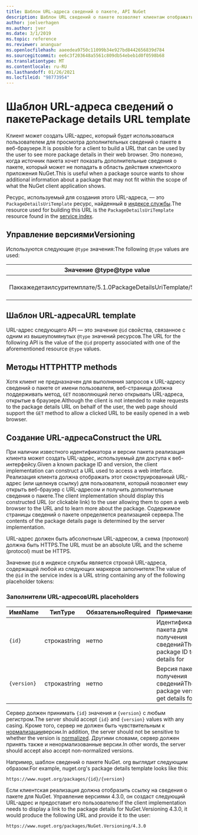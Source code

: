 ```yaml
---
title: Шаблон URL-адреса сведений о пакете, API NuGet
description: Шаблон URL сведений о пакете позволяет клиентам отображать в пользовательском интерфейсе веб-ссылку на дополнительные сведения о пакете.
author: joelverhagen
ms.author: jver
ms.date: 3/1/2019
ms.topic: reference
ms.reviewer: ananguar
ms.openlocfilehash: aaeedea9750c11099b34e927bd8442656839d784
ms.sourcegitcommit: ee6c3f203648a5561c809db54ebeb1d0f0598b68
ms.translationtype: MT
ms.contentlocale: ru-RU
ms.lasthandoff: 01/26/2021
ms.locfileid: "98773954"
---
```

# <a name="package-details-url-template"></a><span data-ttu-id="770a0-103">Шаблон URL-адреса сведений о пакете</span><span class="sxs-lookup"><span data-stu-id="770a0-103">Package details URL template</span></span>

<span data-ttu-id="770a0-104">Клиент может создать URL-адрес, который будет использоваться пользователем для просмотра дополнительных сведений о пакете в веб-браузере.</span><span class="sxs-lookup"><span data-stu-id="770a0-104">It is possible for a client to build a URL that can be used by the user to see more package details in their web browser.</span></span> <span data-ttu-id="770a0-105">Это полезно, когда источник пакета хочет показать дополнительные сведения о пакете, который может не попадать в область действия клиентского приложения NuGet.</span><span class="sxs-lookup"><span data-stu-id="770a0-105">This is useful when a package source wants to show additional information about a package that may not fit within the scope of what the NuGet client application shows.</span></span>

<span data-ttu-id="770a0-106">Ресурс, используемый для создания этого URL-адреса, — это `PackageDetailsUriTemplate` ресурс, найденный в [индексе службы](service-index.md).</span><span class="sxs-lookup"><span data-stu-id="770a0-106">The resource used for building this URL is the `PackageDetailsUriTemplate` resource found in the [service index](service-index.md).</span></span>

## <a name="versioning"></a><span data-ttu-id="770a0-107">Управление версиями</span><span class="sxs-lookup"><span data-stu-id="770a0-107">Versioning</span></span>

<span data-ttu-id="770a0-108">Используются следующие `@type` значения:</span><span class="sxs-lookup"><span data-stu-id="770a0-108">The following `@type` values are used:</span></span>

<span data-ttu-id="770a0-109">Значение @type</span><span class="sxs-lookup"><span data-stu-id="770a0-109">@type value</span></span>                     | <span data-ttu-id="770a0-110">Примечания</span><span class="sxs-lookup"><span data-stu-id="770a0-110">Notes</span></span>
------------------------------- | -----
<span data-ttu-id="770a0-111">Паккажедетаилсуритемплате/5.1.0</span><span class="sxs-lookup"><span data-stu-id="770a0-111">PackageDetailsUriTemplate/5.1.0</span></span> | <span data-ttu-id="770a0-112">Первоначальный выпуск</span><span class="sxs-lookup"><span data-stu-id="770a0-112">The initial release</span></span>

## <a name="url-template"></a><span data-ttu-id="770a0-113">Шаблон URL-адреса</span><span class="sxs-lookup"><span data-stu-id="770a0-113">URL template</span></span>

<span data-ttu-id="770a0-114">URL-адрес следующего API — это значение `@id` свойства, связанное с одним из вышеупомянутых `@type` значений ресурсов.</span><span class="sxs-lookup"><span data-stu-id="770a0-114">The URL for the following API is the value of the `@id` property associated with one of the aforementioned resource `@type` values.</span></span>

## <a name="http-methods"></a><span data-ttu-id="770a0-115">Методы HTTP</span><span class="sxs-lookup"><span data-stu-id="770a0-115">HTTP methods</span></span>

<span data-ttu-id="770a0-116">Хотя клиент не предназначен для выполнения запросов к URL-адресу сведений о пакете от имени пользователя, веб-страница должна поддерживать метод, `GET` позволяющий легко открывать URL-адреса, открытые в браузере.</span><span class="sxs-lookup"><span data-stu-id="770a0-116">Although the client is not intended to make requests to the package details URL on behalf of the user, the web page should support the `GET` method to allow a clicked URL to be easily opened in a web browser.</span></span>

## <a name="construct-the-url"></a><span data-ttu-id="770a0-117">Создание URL-адреса</span><span class="sxs-lookup"><span data-stu-id="770a0-117">Construct the URL</span></span>

<span data-ttu-id="770a0-118">При наличии известного идентификатора и версии пакета реализация клиента может создать URL-адрес, используемый для доступа к веб-интерфейсу.</span><span class="sxs-lookup"><span data-stu-id="770a0-118">Given a known package ID and version, the client implementation can construct a URL used to access a web interface.</span></span> <span data-ttu-id="770a0-119">Реализация клиента должна отображать этот сконструированный URL-адрес (или щелкнув ссылку) для пользователя, который позволяет ему открыть веб-браузер с URL-адресом и получить дополнительные сведения о пакете.</span><span class="sxs-lookup"><span data-stu-id="770a0-119">The client implementation should display this constructed URL (or clickable link) to the user allowing them to open a web browser to the URL and to learn more about the package.</span></span> <span data-ttu-id="770a0-120">Содержимое страницы сведений о пакете определяется реализацией сервера.</span><span class="sxs-lookup"><span data-stu-id="770a0-120">The contents of the package details page is determined by the server implementation.</span></span>

<span data-ttu-id="770a0-121">URL-адрес должен быть абсолютным URL-адресом, а схема (протокол) должна быть HTTPS.</span><span class="sxs-lookup"><span data-stu-id="770a0-121">The URL must be an absolute URL and the scheme (protocol) must be HTTPS.</span></span>

<span data-ttu-id="770a0-122">Значение `@id` в индексе службы является строкой URL-адреса, содержащей любой из следующих маркеров заполнителя:</span><span class="sxs-lookup"><span data-stu-id="770a0-122">The value of the `@id` in the service index is a URL string containing any of the following placeholder tokens:</span></span>

### <a name="url-placeholders"></a><span data-ttu-id="770a0-123">Заполнители URL-адресов</span><span class="sxs-lookup"><span data-stu-id="770a0-123">URL placeholders</span></span>

<span data-ttu-id="770a0-124">Имя</span><span class="sxs-lookup"><span data-stu-id="770a0-124">Name</span></span>        | <span data-ttu-id="770a0-125">Тип</span><span class="sxs-lookup"><span data-stu-id="770a0-125">Type</span></span>    | <span data-ttu-id="770a0-126">Обязательно</span><span class="sxs-lookup"><span data-stu-id="770a0-126">Required</span></span> | <span data-ttu-id="770a0-127">Примечания</span><span class="sxs-lookup"><span data-stu-id="770a0-127">Notes</span></span>
----------- | ------- | -------- | -----
`{id}`      | <span data-ttu-id="770a0-128">строка</span><span class="sxs-lookup"><span data-stu-id="770a0-128">string</span></span>  | <span data-ttu-id="770a0-129">нет</span><span class="sxs-lookup"><span data-stu-id="770a0-129">no</span></span>       | <span data-ttu-id="770a0-130">Идентификатор пакета для получения сведений</span><span class="sxs-lookup"><span data-stu-id="770a0-130">The package ID to get details for</span></span>
`{version}` | <span data-ttu-id="770a0-131">строка</span><span class="sxs-lookup"><span data-stu-id="770a0-131">string</span></span>  | <span data-ttu-id="770a0-132">нет</span><span class="sxs-lookup"><span data-stu-id="770a0-132">no</span></span>       | <span data-ttu-id="770a0-133">Версия пакета для получения сведений</span><span class="sxs-lookup"><span data-stu-id="770a0-133">The package version to get details for</span></span>

<span data-ttu-id="770a0-134">Сервер должен принимать `{id}` значения и `{version}` с любым регистром.</span><span class="sxs-lookup"><span data-stu-id="770a0-134">The server should accept `{id}` and `{version}` values with any casing.</span></span> <span data-ttu-id="770a0-135">Кроме того, сервер не должен быть чувствительным к [нормализации](../concepts/package-versioning.md#normalized-version-numbers)версии.</span><span class="sxs-lookup"><span data-stu-id="770a0-135">In addition, the server should not be sensitive to whether the version is [normalized](../concepts/package-versioning.md#normalized-version-numbers).</span></span> <span data-ttu-id="770a0-136">Другими словами, сервер должен принять также и ненормализованные версии.</span><span class="sxs-lookup"><span data-stu-id="770a0-136">In other words, the server should accept also accept non-normalized versions.</span></span>

<span data-ttu-id="770a0-137">Например, шаблон сведений о пакете NuGet. org выглядит следующим образом:</span><span class="sxs-lookup"><span data-stu-id="770a0-137">For example, nuget.org's package details template looks like this:</span></span>

```http
https://www.nuget.org/packages/{id}/{version}
```

<span data-ttu-id="770a0-138">Если клиентская реализация должна отобразить ссылку на сведения о пакете для NuGet. Управление версиями 4.3.0, он создаст следующий URL-адрес и предоставит его пользователю:</span><span class="sxs-lookup"><span data-stu-id="770a0-138">If the client implementation needs to display a link to the package details for NuGet.Versioning 4.3.0, it would produce the following URL and provide it to the user:</span></span>

```http
https://www.nuget.org/packages/NuGet.Versioning/4.3.0
```

